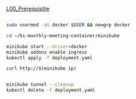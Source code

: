 




[L00_Prerequisitie](./Labs/L00_Prerequisitie.md)


```bash

sudo usermod -aG docker $USER && newgrp docker

cd ~/bi-monthly-meeting-container/minikube

minikube start --driver=docker
minikube addons enable ingress
kubectl apply -f deployment.yaml

curl http://$(minikube ip)


minikube tunnel --cleanup
kubectl delete -f deployment.yaml
```